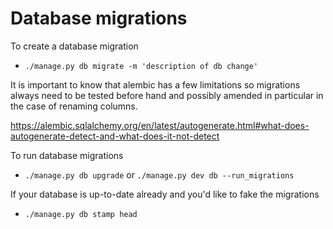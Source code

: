 # Database migrations

To create a database migration

- `./manage.py db migrate -m 'description of db change'`

It is important to know that alembic has a few limitations so migrations always need to be tested
before hand and possibly amended in particular in the case of renaming columns.

https://alembic.sqlalchemy.org/en/latest/autogenerate.html#what-does-autogenerate-detect-and-what-does-it-not-detect


To run database migrations

- `./manage.py db upgrade` or `./manage.py dev db --run_migrations`


If your database is up-to-date already and you'd like to fake the migrations

- `./manage.py db stamp head`
